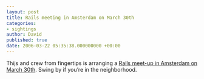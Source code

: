 ```yaml
---
layout: post
title: Rails meeting in Amsterdam on March 30th
categories:
- sightings
author: David
published: true
date: 2006-03-22 05:35:38.000000000 +00:00
---
```

<p>Thijs and crew from fingertips is arranging a <a href="http://www.fngtps.com/2006/03/rails-morning-coffee-meeting">Rails meet-up in Amsterdam on March 30th</a>. Swing by if you&#8217;re in the neighborhood.</p>